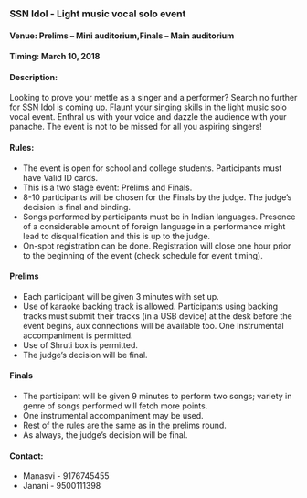 ### SSN Idol - Light music vocal solo event

#### <!-- <i class="fas fa-map-marker-alt"></i> --> Venue: Prelims – Mini auditorium,Finals – Main auditorium

#### <!-- <i class="far fa-calendar-alt"></i> --> Timing: March 10, 2018

#### <!-- <i class="fas fa-edit"></i> --> Description:
  Looking to prove your mettle as a singer and a performer? Search no further for SSN Idol is coming up. Flaunt your singing skills in the light music solo vocal event. Enthral us with your voice and dazzle the audience with your panache. The event is not to be missed for all you aspiring singers!

#### <!-- <i class="fas fa-bullhorn"></i> --> Rules:
  * The event is open for school and college students. Participants must have Valid ID cards.
  * This is a two stage event: Prelims and Finals.
  * 8-10 participants will be chosen for the Finals by the judge. The judge’s decision is final and binding.
  * Songs performed by participants must be in Indian languages. Presence of a considerable amount of foreign language in a performance might lead to disqualification and this is up to the judge.
  * On-spot registration can be done. Registration will close one hour prior to the beginning of the event (check schedule for event timing).

#### Prelims
  * Each participant will be given 3 minutes with set up.
  * Use of karaoke backing track is allowed. Participants using backing tracks must submit their tracks (in a USB device) at the desk before the event begins, aux connections will be available too. One Instrumental accompaniment is permitted.
  * Use of Shruti box is permitted.
  * The judge’s decision will be final.
  
#### Finals
  * The participant will be given 9 minutes to perform two songs; variety in genre of songs performed will fetch more points.
  * One instrumental accompaniment may be used.
  * Rest of the rules are the same as in the prelims round.
  * As always, the judge’s decision will be final.
            

#### <!-- <i class="fas fa-phone"></i> --> Contact:
  * Manasvi - 9176745455
  * Janani - 9500111398
